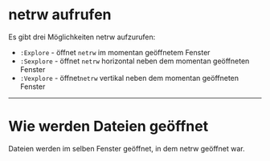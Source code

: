 # netrw aufrufen

Es gibt drei Möglichkeiten netrw aufzurufen:
- `:Explore` - öffnet `netrw` im momentan geöffnetem Fenster
- `:Sexplore` - öffnet `netrw` horizontal neben dem momentan geöffneten Fenster
- `:Vexplore` - öffnet`netrw` vertikal neben dem momentan geöffneten Fenster

---

# Wie werden Dateien geöffnet

Dateien werden im selben Fenster geöffnet, in dem netrw geöffnet war.
